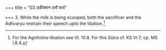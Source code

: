 +++
title = "03 उन्नीयमान उभौ वाचं"

+++
3. While the milk is being scooped, both the sacrificer and the Adhvaryu restrain their speech upto the libation.[^1]  


[^1]: For the Agnihotra-libation see VI. 10.8. For this Sūtra cf. KS VI.7; cp. MS I.8.4.
